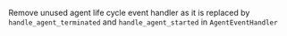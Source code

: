 Remove unused agent life cycle event handler as it is replaced by `handle_agent_terminated` and `handle_agent_started` in `AgentEventHandler`
